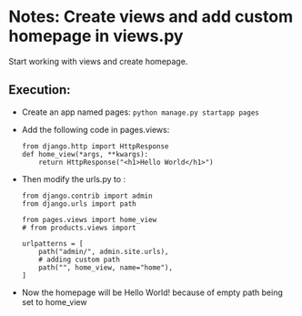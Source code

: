 # Notes: Create views and add custom homepage in views.py

Start working with views and create homepage.

## Execution:
* Create an app named pages: ```python manage.py startapp pages```
* Add the following code in pages.views:
    ```
    from django.http import HttpResponse
    def home_view(*args, **kwargs):
        return HttpResponse("<h1>Hello World</h1>")
    ```
* Then modify the urls.py to :

    ```
    from django.contrib import admin
    from django.urls import path

    from pages.views import home_view
    # from products.views import 

    urlpatterns = [
        path("admin/", admin.site.urls),
        # adding custom path
        path("", home_view, name="home"),
    ]
    ```

* Now the homepage will be Hello World! because of empty path being set to home_view
